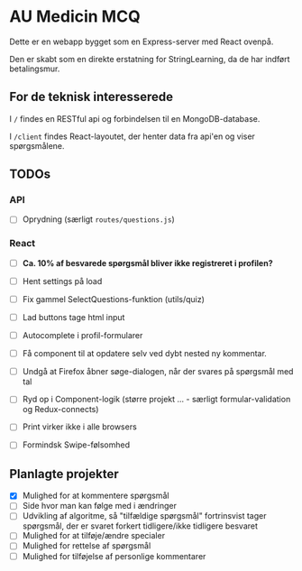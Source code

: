 # AU Medicin MCQ

Dette er en webapp bygget som en Express-server med React ovenpå.

Den er skabt som en direkte erstatning for StringLearning, da de har indført betalingsmur.

## For de teknisk interesserede

I `/` findes en RESTful api og forbindelsen til en MongoDB-database.

I `/client` findes React-layoutet, der henter data fra api'en og viser spørgsmålene.

## TODOs

### API

- [ ] Oprydning (særligt `routes/questions.js`)

### React

- [ ] **Ca. 10% af besvarede spørgsmål bliver ikke registreret i profilen?**
- [ ] Hent settings på load
- [ ] Fix gammel SelectQuestions-funktion (utils/quiz)
- [ ] Lad buttons tage html input
- [ ] Autocomplete i profil-formularer
- [ ] Få component til at opdatere selv ved dybt nested ny kommentar. 
- [ ] Undgå at Firefox åbner søge-dialogen, når der svares på spørgsmål med tal
- [ ] Ryd op i Component-logik (større projekt ... - særligt formular-validation og Redux-connects)
- [ ] Print virker ikke i alle browsers
- [ ] Formindsk Swipe-følsomhed


## Planlagte projekter

- [x] Mulighed for at kommentere spørgsmål
- [ ] Side hvor man kan følge med i ændringer
- [ ] Udvikling af algoritme, så "tilfældige spørgsmål" fortrinsvist tager spørgsmål, der er svaret forkert tidligere/ikke tidligere besvaret
- [ ] Mulighed for at tilføje/ændre specialer
- [ ] Mulighed for rettelse af spørgsmål
- [ ] Mulighed for tilføjelse af personlige kommentarer
